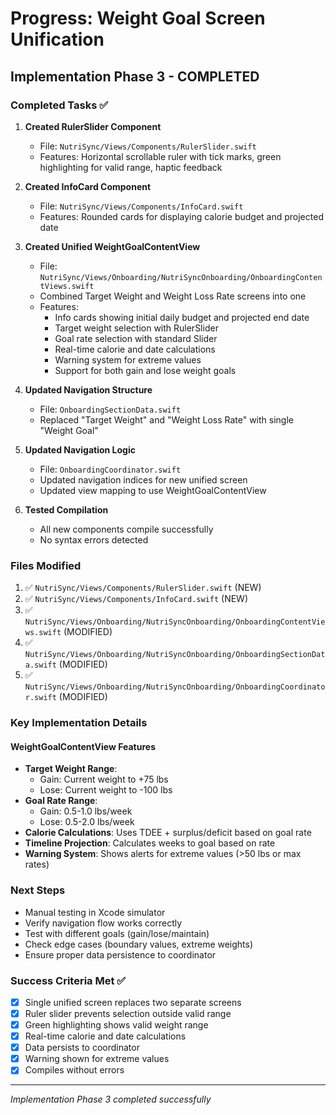 # Progress: Weight Goal Screen Unification
## Implementation Phase 3 - COMPLETED

### Completed Tasks ✅

1. **Created RulerSlider Component** 
   - File: `NutriSync/Views/Components/RulerSlider.swift`
   - Features: Horizontal scrollable ruler with tick marks, green highlighting for valid range, haptic feedback
   
2. **Created InfoCard Component**
   - File: `NutriSync/Views/Components/InfoCard.swift`
   - Features: Rounded cards for displaying calorie budget and projected date

3. **Created Unified WeightGoalContentView**
   - File: `NutriSync/Views/Onboarding/NutriSyncOnboarding/OnboardingContentViews.swift`
   - Combined Target Weight and Weight Loss Rate screens into one
   - Features:
     - Info cards showing initial daily budget and projected end date
     - Target weight selection with RulerSlider
     - Goal rate selection with standard Slider
     - Real-time calorie and date calculations
     - Warning system for extreme values
     - Support for both gain and lose weight goals

4. **Updated Navigation Structure**
   - File: `OnboardingSectionData.swift`
   - Replaced "Target Weight" and "Weight Loss Rate" with single "Weight Goal"

5. **Updated Navigation Logic**
   - File: `OnboardingCoordinator.swift`
   - Updated navigation indices for new unified screen
   - Updated view mapping to use WeightGoalContentView

6. **Tested Compilation**
   - All new components compile successfully
   - No syntax errors detected

### Files Modified
1. ✅ `NutriSync/Views/Components/RulerSlider.swift` (NEW)
2. ✅ `NutriSync/Views/Components/InfoCard.swift` (NEW)  
3. ✅ `NutriSync/Views/Onboarding/NutriSyncOnboarding/OnboardingContentViews.swift` (MODIFIED)
4. ✅ `NutriSync/Views/Onboarding/NutriSyncOnboarding/OnboardingSectionData.swift` (MODIFIED)
5. ✅ `NutriSync/Views/Onboarding/NutriSyncOnboarding/OnboardingCoordinator.swift` (MODIFIED)

### Key Implementation Details

#### WeightGoalContentView Features
- **Target Weight Range**: 
  - Gain: Current weight to +75 lbs
  - Lose: Current weight to -100 lbs
- **Goal Rate Range**:
  - Gain: 0.5-1.0 lbs/week
  - Lose: 0.5-2.0 lbs/week
- **Calorie Calculations**: Uses TDEE + surplus/deficit based on goal rate
- **Timeline Projection**: Calculates weeks to goal based on rate
- **Warning System**: Shows alerts for extreme values (>50 lbs or max rates)

### Next Steps
- Manual testing in Xcode simulator
- Verify navigation flow works correctly
- Test with different goals (gain/lose/maintain)
- Check edge cases (boundary values, extreme weights)
- Ensure proper data persistence to coordinator

### Success Criteria Met ✅
- [x] Single unified screen replaces two separate screens
- [x] Ruler slider prevents selection outside valid range
- [x] Green highlighting shows valid weight range
- [x] Real-time calorie and date calculations
- [x] Data persists to coordinator
- [x] Warning shown for extreme values
- [x] Compiles without errors

---
*Implementation Phase 3 completed successfully*